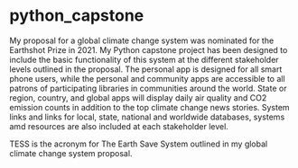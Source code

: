 # python_capstone
My proposal for a global climate change system was nominated for the Earthshot Prize in 2021. My Python capstone project has been designed to include the basic functionality of this system at the different stakeholder levels outlined in the proposal. The personal app is designed for all smart phone users, while the personal and community apps are accessible to all patrons of participating libraries in communities around the world. State or region, country, and global apps will display daily air quality and CO2 emission counts in addition to the top climate change news stories. System links and links for local, state, national and worldwide databases, systems amd resources are also included at each stakeholder level.

TESS is the acronym for The Earth Save System outlined in my global climate change system proposal.
